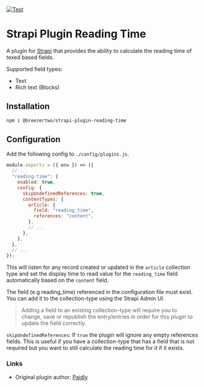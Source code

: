 [![Test](https://github.com/breezertwo/strapi-plugin-reading-time/actions/workflows/test.yaml/badge.svg)](https://github.com/breezertwo/strapi-plugin-reading-time/actions/workflows/test.yaml)

# Strapi Plugin Reading Time

A plugin for [Strapi](https://github.com/strapi/strapi) that provides the ability to calculate the reading time of
texed based fields.

Supported field types:
- Text
- Rich text (Blocks)

## Installation

```bash
npm i @breezertwo/strapi-plugin-reading-time
```

## Configuration

Add the following config to `./config/plugins.js`.

```javascript
module.exports = ({ env }) => ({
  // ...
  "reading-time": {
    enabled: true,
    config: {
      skipUndefinedReferences: true,
      contentTypes: {
        article: {
          field: "reading_time",
          references: "content",
        },
        // ...
      },
    },
  },
  // ...
});
```

This will listen for any record created or updated in the `article` collection type and set the display time to read value for the `reading_time` field automatically based on the `content` field.

The field (e.g reading_time) referenced in the configuration file must exist. You can add it to the collection-type using the Strapi Admin UI.

> Adding a field to an existing collection-type will require you to change, save or republish the entry/entries in order for this plugin to update the field correctly.

`skipUndefinedReferences`: If `true` the plugin will ignore any empty references fields. This is useful if you have a collection-type that has a field that is not required but you want to still calculate the reading time for it if it exists.

### Links

- Original plugin author: [Paidly](https://github.com/Paidly/strapi-plugin-reading-time)
